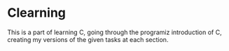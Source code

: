 # Clearning
This is a part of learning C, going through the programiz introduction of C, creating my versions of the given tasks at each section.
